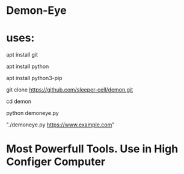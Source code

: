 # Demon-Eye
# uses:

apt install git

apt install python

apt install python3-pip

git clone https://github.com/sleeper-cell/demon.git

cd demon

python demoneye.py

"./demoneye.py https://www.example.com"

# Most Powerfull Tools. Use in High Configer Computer
